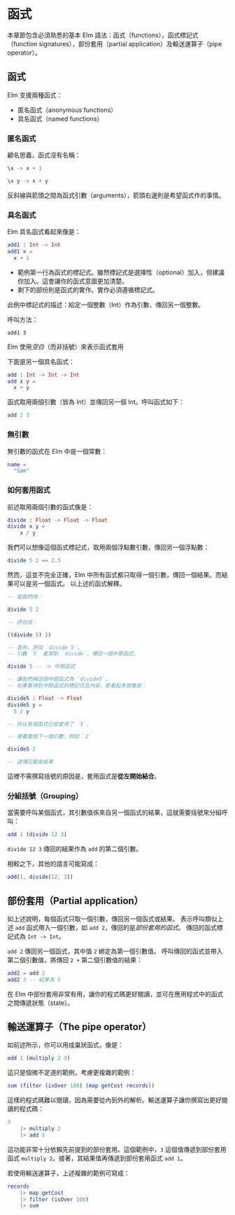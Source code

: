 # 函式

本章節包含必須熟悉的基本 Elm 語法：函式（functions），函式標記式（function signatures），部份套用（partial application）及輸送運算子（pipe operator）。

## 函式

Elm 支援兩種函式：

- 匿名函式（anonymous functions）
- 具名函式（named functions）

### 匿名函式

顧名思義，函式沒有名稱：

```elm
\x -> x + 1

\x y -> x + y
```

反斜線與箭頭之間為函式引數（arguments），箭頭右邊則是希望函式作的事情。

### 具名函式

Elm 具名函式看起來像是：

```elm
add1 : Int -> Int
add1 x =
  x + 1
```

- 範例第一行為函式的標記式。雖然標記式是選擇性（optional）加入，但建議你加入。這會讓你的函式意圖更加清楚。
- 剩下的部份則是函式的實作。實作必須遵循標記式。

此例中標記式的描述：給定一個整數（Int）作為引數，傳回另一個整數。

呼叫方法：

```
add1 3
```

Elm 使用*空白*（而非括號）來表示函式套用

下面是另一個具名函式：

```elm
add : Int -> Int -> Int
add x y =
  x + y
```

函式取用兩個引數（皆為 Int）並傳回另一個 Int。呼叫函式如下：

```elm
add 2 3
```

### 無引數

無引數的函式在 Elm 中是一個常數：

```elm
name =
  "Sam"
```

### 如何套用函式

前述取用兩個引數的函式像是：

```elm
divide : Float -> Float -> Float
divide x y =
    x / y
```

我們可以想像這個函式標記式，取用兩個浮點數引數，傳回另一個浮點數：

```elm
divide 5 2 == 2.5
```

然而，這並不完全正確，Elm 中所有函式都只取得一個引數，傳回一個結果。而結果可以是另一個函式。
以上述的函式解釋。

```elm
-- 當我們用：

divide 5 2

-- 評估成：

((divide 5) 2)

-- 首先，評估 `divide 5`。
-- 引數 `5` 套用到 `divide`，傳回一個中間函式。

divide 5 -- -> 中間函式

-- 讓我們稱這個中間函式為 `divide5`。
-- 如果看得到中間函式的標記式及內容，那看起來就像是：

divide5 : Float -> Float
divide5 y =
  5 / y

-- 所以有個函式已經套用了 `5`。

-- 接著套用下一個引數，例如 `2`

divide5 2

-- 這傳回最後結果
```

這裡不需撰寫括號的原因是，套用函式是**從左開始結合**。

### 分組括號（Grouping）

當需要呼叫某個函式，其引數值係來自另一個函式的結果，這就需要括號來分組呼叫：

```elm
add 1 (divide 12 3)
```

`divide 12 3` 傳回的結果作為 `add` 的第二個引數。

相較之下，其他的語言可能寫成：

```js
add(1, divide(12, 3))
```

## 部份套用（Partial application）

如上述說明，每個函式只取一個引數，傳回另一個函式或結果。
表示呼叫類似上述 `add` 函式帶入一個引數，如 `add 2`，傳回的是*部份套用的函式*。
傳回的函式標記式為 `Int -> Int`。

`add 2` 傳回另一個函式，其中值 `2` 綁定為第一個引數值。
呼叫傳回的函式並帶入第二個引數值，將傳回 `2 +` 第二個引數值的結果：

```elm
add2 = add 2
add2 3 -- 結果為 5
```

在 Elm 中部份套用非常有用，讓你的程式碼更好閱讀，並可在應用程式中的函式之間傳遞狀態（state）。

## 輸送運算子（The pipe operator）

如前述所示，你可以用成巢狀函式，像是：

```elm
add 1 (multiply 2 3)
```

這只是個微不足道的範例，考慮更複雜的範例：

```elm
sum (filter (isOver 100) (map getCost records))
```

這樣的程式碼難以閱讀，因為需要從內到外的解析。輸送運算子讓你撰寫出更好閱讀的程式碼：

```elm
3
    |> multiply 2
    |> add 1
```

這功能非常十分依賴先前提到的部份套用。這個範例中，`3` 這個值傳遞到部份套用函式 `multiply 2`。接著，其結果值再傳遞到部份套用函式 `add 1`。

若使用輸送運算子，上述複雜的範例可寫成：

```elm
records
    |> map getCost
    |> filter (isOver 100)
    |> sum
```
